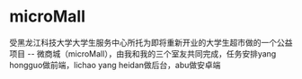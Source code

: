 # microMall
受黑龙江科技大学大学生服务中心所托为即将重新开业的大学生超市做的一个公益项目 -- 微商城（microMall），由我和我的三个室友共同完成，任务安排yang hongguo做前端，lichao yang heidan做后台，abu做安卓端 
